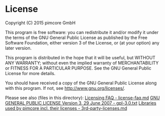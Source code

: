 # License
Copyright (C) 2015  pimcore GmbH

This program is free software: you can redistribute it and/or modify
it under the terms of the GNU General Public License as published by
the Free Software Foundation, either version 3 of the License, or
(at your option) any later version.

This program is distributed in the hope that it will be useful,
but WITHOUT ANY WARRANTY; without even the implied warranty of
MERCHANTABILITY or FITNESS FOR A PARTICULAR PURPOSE.  See the
GNU General Public License for more details.

You should have received a copy of the GNU General Public License
along with this program.  If not, see <http://www.gnu.org/licenses/>.


Please see also (files in this directory): 
[Licensing FAQ - license-faq.md](license-faq.md) 
[GNU GENERAL PUBLIC LICENSE Version 3, 29 June 2007 - gpl-3.0.txt](gpl-3.0.txt) 
[Libraries used by pimcore incl. their licenses - 3rd-party-licenses.md](3rd-party-licenses.md) 
